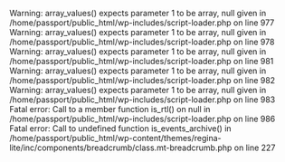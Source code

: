 Warning: array_values() expects parameter 1 to be array, null given in /home/passport/public_html/wp-includes/script-loader.php on line 977
Warning: array_values() expects parameter 1 to be array, null given in /home/passport/public_html/wp-includes/script-loader.php on line 978
Warning: array_values() expects parameter 1 to be array, null given in /home/passport/public_html/wp-includes/script-loader.php on line 981
Warning: array_values() expects parameter 1 to be array, null given in /home/passport/public_html/wp-includes/script-loader.php on line 982
Warning: array_values() expects parameter 1 to be array, null given in /home/passport/public_html/wp-includes/script-loader.php on line 983
Fatal error: Call to a member function is_rtl() on null in /home/passport/public_html/wp-includes/script-loader.php on line 986
Fatal error: Call to undefined function is_events_archive() in /home/passport/public_html/wp-content/themes/regina-lite/inc/components/breadcrumb/class.mt-breadcrumb.php on line 227
